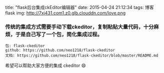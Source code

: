 title: "flask后台集成ckEditor编辑器"
date: 2015-04-24 21:12:34
tags: 博客 flask
img: http://7xj431.com1.z0.glb.clouddn.com/love.png

### 传统的集成方式需要手动下载ckeditor，复制粘贴大量代码，十分麻烦，于是自己写了一个包，简化集成过程。

	包: flask-ckeditor
	github: https://github.com/neo1218/flask-ckeditor
	文档: https://github.com/neo1218/flask-ckeditor/blob/master/README.md

希望可以帮助大家方便的集成 ckeditor 😄
